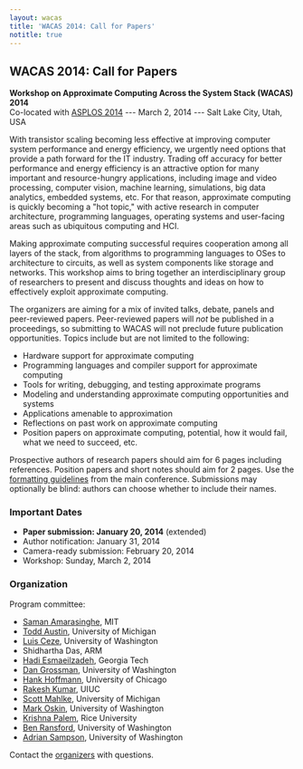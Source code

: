 ```yaml
---
layout: wacas
title: 'WACAS 2014: Call for Papers'
notitle: true
---
```


## WACAS 2014: Call for Papers

**Workshop on Approximate Computing Across the System Stack (WACAS) 2014**<br />
Co-located with [ASPLOS 2014][asplos] --- March
2, 2014 --- Salt Lake City, Utah, USA

[asplos]: http://www.cs.utah.edu/asplos14/

With transistor scaling becoming less effective at improving computer system
performance and energy efficiency, we urgently need options that provide a path
forward for the IT industry.  Trading off accuracy for better performance and
energy efficiency is an attractive option for many important and
resource-hungry applications, including image and video processing, computer
vision, machine learning, simulations, big data analytics, embedded systems, etc. For that reason, approximate
computing is quickly becoming a "hot topic," with active research in computer
architecture, programming languages, operating systems and user-facing areas
such as ubiquitous computing and HCI.

Making approximate computing successful requires cooperation among all layers
of the stack, from algorithms to programming languages to OSes to architecture
to circuits, as well as system components like storage and networks.  This
workshop aims to bring together an interdisciplinary group of researchers to
present and discuss thoughts and ideas on how to effectively exploit
approximate computing.

The organizers are aiming for a mix of invited talks, debate, panels and
peer-reviewed papers. Peer-reviewed papers will *not* be published in a
proceedings, so submitting to WACAS will not preclude future publication
opportunities. Topics include but are not limited to the following:

* Hardware support for approximate computing
* Programming languages and compiler support for approximate computing
* Tools for writing, debugging, and testing approximate programs
* Modeling and understanding approximate computing opportunities and systems
* Applications amenable to approximation
* Reflections on past work on approximate computing
* Position papers on approximate computing, potential, how it would fail, what
  we need to succeed, etc.

Prospective authors of research papers should aim for 6 pages including
references. Position papers and short notes should aim for 2 pages.  Use the
[formatting guidelines][formatting] from the main conference.
Submissions may optionally be blind: authors can choose whether to include their names.

[formatting]: http://www.cs.utah.edu/asplos14/submission.html

### Important Dates

- **Paper submission: January 20, 2014** (extended)
- Author notification: January 31, 2014
- Camera-ready submission: February 20, 2014
- Workshop: Sunday, March 2, 2014

### Organization

Program committee:

* [Saman Amarasinghe][], MIT
* [Todd Austin][], University of Michigan
* [Luis Ceze][], University of Washington
* Shidhartha Das, ARM
* [Hadi Esmaeilzadeh][], Georgia Tech
* [Dan Grossman][], University of Washington
* [Hank Hoffmann][], University of Chicago
* [Rakesh Kumar][], UIUC
* [Scott Mahlke][], University of Michigan
* [Mark Oskin][], University of Washington
* [Krishna Palem][], Rice University
* [Ben Ransford][], University of Washington
* [Adrian Sampson][], University of Washington

Contact the [organizers][] with questions.

[organizers]: mailto:wacas14@cs.washington.edu
[Saman Amarasinghe]: http://people.csail.mit.edu/saman/
[Todd Austin]: http://www.eecs.umich.edu/~taustin/
[Luis Ceze]: http://homes.cs.washington.edu/~luisceze/
[Hadi Esmaeilzadeh]: http://www.cc.gatech.edu/~hadi/
[Dan Grossman]: http://homes.cs.washington.edu/~djg/
[Hank Hoffmann]: http://www.cs.uchicago.edu/people/hankhoffmann
[Rakesh Kumar]: http://passat.crhc.illinois.edu/rakeshk/
[Scott Mahlke]: http://web.eecs.umich.edu/~mahlke/
[Mark Oskin]: http://homes.cs.washington.edu/~oskin/
[Krishna Palem]: http://www.cs.rice.edu/~kvp1/
[Ben Ransford]: http://homes.cs.washington.edu/~ransford/
[Adrian Sampson]: http://homes.cs.washington.edu/~asampson/
